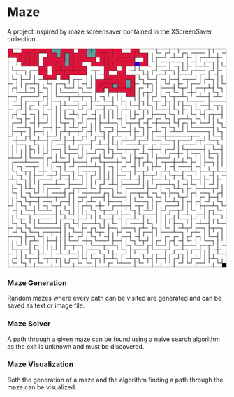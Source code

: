 # Maze
A project inspired by maze screensaver contained in the XScreenSaver collection.

<p align="center">
  <img src="maze_visu.gif" width="500">
</p>

### Maze Generation
Random mazes where every path can be visited are generated and can be saved as text or image file.

### Maze Solver
A path through a given maze can be found using a naive search algorithm as the exit is unknown and must be discovered.

### Maze Visualization
Both the generation of a  maze and the algorithm finding a path through the maze can be visualized.
